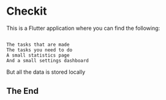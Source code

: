 # Checkit

This is a Flutter application where you can find the following:

```

The tasks that are made
The tasks you need to do
A small statistics page
And a small settings dashboard

```
 
 But all the data is stored locally

## The End

